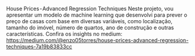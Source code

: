 House Prices - Advanced Regression Techniques
Neste projeto, vou apresentar um modelo de machine learning que desenvolvi para prever o preço de casas com base em diversas variáveis, como localização, tamanho do imóvel, número de quartos, ano de construção e outras características.
Confira os insights no medium: https://medium.com/@enzo05torres/house-prices-advanced-regression-techniques-7a19b83833cc
